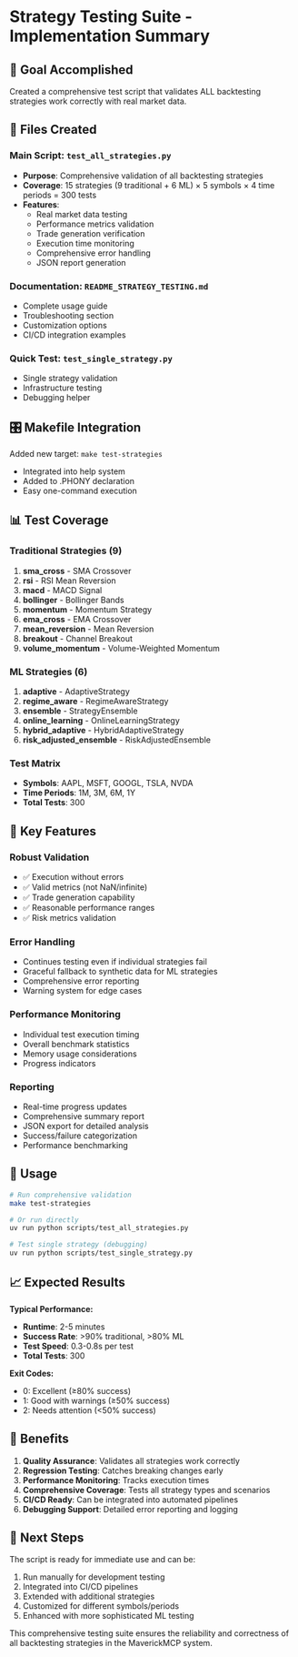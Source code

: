 # Strategy Testing Suite - Implementation Summary

## 🎯 Goal Accomplished

Created a comprehensive test script that validates ALL backtesting strategies work correctly with real market data.

## 📁 Files Created

### Main Script: `test_all_strategies.py`
- **Purpose**: Comprehensive validation of all backtesting strategies
- **Coverage**: 15 strategies (9 traditional + 6 ML) × 5 symbols × 4 time periods = 300 tests
- **Features**:
  - Real market data testing
  - Performance metrics validation
  - Trade generation verification
  - Execution time monitoring
  - Comprehensive error handling
  - JSON report generation

### Documentation: `README_STRATEGY_TESTING.md`
- Complete usage guide
- Troubleshooting section
- Customization options
- CI/CD integration examples

### Quick Test: `test_single_strategy.py`
- Single strategy validation
- Infrastructure testing
- Debugging helper

## 🎛️ Makefile Integration

Added new target: `make test-strategies`
- Integrated into help system
- Added to .PHONY declaration
- Easy one-command execution

## 📊 Test Coverage

### Traditional Strategies (9)
1. **sma_cross** - SMA Crossover
2. **rsi** - RSI Mean Reversion
3. **macd** - MACD Signal
4. **bollinger** - Bollinger Bands
5. **momentum** - Momentum Strategy
6. **ema_cross** - EMA Crossover
7. **mean_reversion** - Mean Reversion
8. **breakout** - Channel Breakout
9. **volume_momentum** - Volume-Weighted Momentum

### ML Strategies (6)
1. **adaptive** - AdaptiveStrategy
2. **regime_aware** - RegimeAwareStrategy
3. **ensemble** - StrategyEnsemble
4. **online_learning** - OnlineLearningStrategy
5. **hybrid_adaptive** - HybridAdaptiveStrategy
6. **risk_adjusted_ensemble** - RiskAdjustedEnsemble

### Test Matrix
- **Symbols**: AAPL, MSFT, GOOGL, TSLA, NVDA
- **Time Periods**: 1M, 3M, 6M, 1Y
- **Total Tests**: 300

## 🔧 Key Features

### Robust Validation
- ✅ Execution without errors
- ✅ Valid metrics (not NaN/infinite)
- ✅ Trade generation capability
- ✅ Reasonable performance ranges
- ✅ Risk metrics validation

### Error Handling
- Continues testing even if individual strategies fail
- Graceful fallback to synthetic data for ML strategies
- Comprehensive error reporting
- Warning system for edge cases

### Performance Monitoring
- Individual test execution timing
- Overall benchmark statistics
- Memory usage considerations
- Progress indicators

### Reporting
- Real-time progress updates
- Comprehensive summary report
- JSON export for detailed analysis
- Success/failure categorization
- Performance benchmarking

## 🚀 Usage

```bash
# Run comprehensive validation
make test-strategies

# Or run directly
uv run python scripts/test_all_strategies.py

# Test single strategy (debugging)
uv run python scripts/test_single_strategy.py
```

## 📈 Expected Results

**Typical Performance:**
- **Runtime**: 2-5 minutes
- **Success Rate**: >90% traditional, >80% ML
- **Test Speed**: 0.3-0.8s per test
- **Total Tests**: 300

**Exit Codes:**
- 0: Excellent (≥80% success)
- 1: Good with warnings (≥50% success)
- 2: Needs attention (<50% success)

## 🎉 Benefits

1. **Quality Assurance**: Validates all strategies work correctly
2. **Regression Testing**: Catches breaking changes early
3. **Performance Monitoring**: Tracks execution times
4. **Comprehensive Coverage**: Tests all strategy types and scenarios
5. **CI/CD Ready**: Can be integrated into automated pipelines
6. **Debugging Support**: Detailed error reporting and logging

## 🔄 Next Steps

The script is ready for immediate use and can be:
1. Run manually for development testing
2. Integrated into CI/CD pipelines
3. Extended with additional strategies
4. Customized for different symbols/periods
5. Enhanced with more sophisticated ML testing

This comprehensive testing suite ensures the reliability and correctness of all backtesting strategies in the MaverickMCP system.